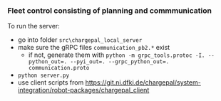 ### Fleet control consisting of planning and commmunication

To run the server:

- go into folder `src\chargepal_local_server`
- make sure the gRPC files `communication_pb2.*` exist
  - if not, generate them with `python -m grpc_tools.protoc -I. --python_out=. --pyi_out=. --grpc_python_out=. communication.proto`
- `python server.py`
- use client scripts from https://git.ni.dfki.de/chargepal/system-integration/robot-packages/chargepal_client

